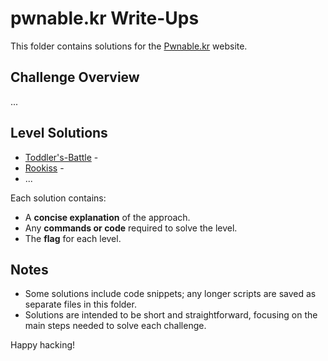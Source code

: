 # pwnable.kr Write-Ups

This folder contains solutions for the [Pwnable.kr](https://pwnable.kr/) website. 

## Challenge Overview
...

## Level Solutions
- [Toddler's-Battle](./Toddler's_Bottle/README.md) - 
- [Rookiss](./Rookiss/README.md) - 
- ...

Each solution contains:
- A **concise explanation** of the approach.
- Any **commands or code** required to solve the level.
- The **flag** for each level.

## Notes
- Some solutions include code snippets; any longer scripts are saved as separate files in this folder.
- Solutions are intended to be short and straightforward, focusing on the main steps needed to solve each challenge.
  
Happy hacking!
